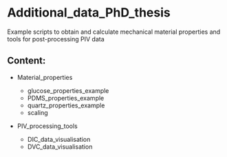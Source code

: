 # Additional_data_PhD_thesis
Example scripts to obtain and calculate mechanical material properties and tools for post-processing PIV data

## Content:
- Material_properties
  - glucose_properties_example
  - PDMS_properties_example
  - quartz_properties_example
  - scaling
  
- PIV_processing_tools
  - DIC_data_visualisation
  - DVC_data_visualisation
